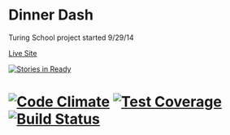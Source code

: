 Dinner Dash
===========

Turing School project started 9/29/14

[Live Site](http://caussa.herokuapp.com/)

[![Stories in Ready](https://badge.waffle.io/ianderse/dinner_dash.png?label=ready&title=Ready)](http://waffle.io/ianderse/dinner_dash)

[![Code Climate](https://codeclimate.com/github/ianderse/dinner_dash/badges/gpa.svg)](https://codeclimate.com/github/ianderse/dinner_dash)
[![Test Coverage](https://codeclimate.com/github/ianderse/dinner_dash/badges/coverage.svg)](https://codeclimate.com/github/ianderse/dinner_dash)
[![Build Status](https://travis-ci.org/ianderse/dinner_dash.svg)](https://travis-ci.org/ianderse/dinner_dash)
=======
